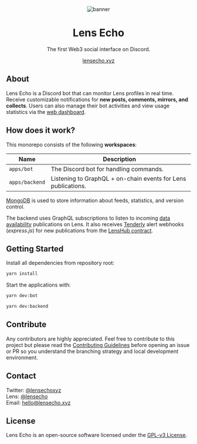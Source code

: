 <div align="center">
    <img src="https://i.imgur.com/l5NzmI1.png" alt="banner">
    <h1>Lens Echo</h1>
    <p>The first Web3 social interface on Discord.</p>
    <a href="https://lensecho.xyz">lensecho.xyz</a>
</div>

## About
Lens Echo is a Discord bot that can monitor Lens profiles in real time. Receive customizable notifications for **new posts, comments, mirrors, and collects**. Users can also manage their bot activities and view usage statistics via the [web dashboard](https://dashboard.lensecho.xyz).

## How does it work?

This monorepo consists of the following **workspaces**:

| Name    | Description|
| ------- | ---------------------------- |
| `apps/bot` | The Discord bot for handling commands.|
| `apps/backend` | Listening to GraphQL + on-chain events for Lens publications. |

[MongoDB](https://www.mongodb.com/) is used to store information about feeds, statistics, and version control.<br/>

The backend uses GraphQL subscriptions to listen to incoming [data availability](https://docs.lens.xyz/docs/data-availability-post) publications on Lens. It also receives [Tenderly](https://tenderly.co/) alert webhooks (*express.js*) for new publications from the [LensHub contract](https://docs.lens.xyz/docs/deployed-contract-addresses).

## Getting Started

Install all dependencies from repository root:

```bash
yarn install
```

Start the applications with:

```bash
yarn dev:bot
```
```bash
yarn dev:backend
```

## Contribute
Any contributors are highly appreciated. Feel free to contribute to this project but please read the [Contributing Guidelines](https://github.com/benbaessler/lens-echo/blob/main/CONTRIBUTING.md) before opening an issue or PR so you understand the branching strategy and local development environment.

## Contact
Twitter: [@lensechoxyz](https://twitter.com/lensechoxyz)<br/>
Lens: [@lensecho](https://lensfrens.xyz/lensecho.lens)<br/>
Email: [hello@lensecho.xyz](mailto:hello@lensecho.xyz)<br/>

## License
Lens Echo is an open-source software licensed under the [GPL-v3 License](https://github.com/benbaessler/lens-echo/blob/main/LICENSE).
